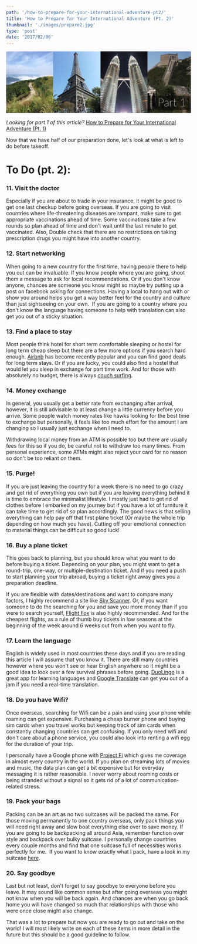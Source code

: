```yaml
---
path: '/how-to-prepare-for-your-international-adventure-pt2/'
title: 'How to Prepare for Your International Adventure (Pt. 2)'
thumbnail: './images/prepare2.jpg'
type: 'post'
date: '2017/02/06'
---
```


![Prepare for your Adventure 2](./images/prepare1.jpg)


_Looking for part 1 of this article?_ [How to Prepare for Your International Adventure (Pt. 1)](/blog/how-to-prepare-for-your-international-adventure-pt1/)

Now that we have half of our preparation done, let's look at what is left to do before takeoff.

# To Do (pt. 2):

### 11\. Visit the doctor

Especially if you are about to trade in your insurance, it might be good to get one last checkup before going overseas. If you are going to visit countries where life-threatening diseases are rampant, make sure to get appropriate vaccinations ahead of time. Some vaccinations take a few rounds so plan ahead of time and don't wait until the last minute to get vaccinated. Also, Double check that there are no restrictions on taking prescription drugs you might have into another country.

### 12\. Start networking

When going to a new country for the first time, having people there to help you out can be invaluable. If you know people where you are going, shoot them a message to ask for local recommendations. Or if you don't know anyone, chances are someone you know might so maybe try putting up a post on facebook asking for connections. Having a local to hang out with or show you around helps you get a way better feel for the country and culture than just sightseeing on your own.  If you are going to a country where you don't know the language having someone to help with translation can also get you out of a sticky situation.

### 13\. Find a place to stay

Most people think hotel for short term comfortable sleeping or hostel for long term cheap sleep but there are a few more options if you search hard enough. [Airbnb](http://www.airbnb.com.au/c/erics20340) has become recently popular and you can find good deals for long term stays. Or if you are lucky, you could also find a hostel that would let you sleep in exchange for part time work. And for those with absolutely no budget, there is always [couch surfing](https://www.couchsurfing.com/).

### 14. Money exchange

In general, you usually get a better rate from exchanging after arrival, however, it is still advisable to at least change a little currency before you arrive. Some people watch money rates like hawks looking for the best time to exchange but personally, it feels like too much effort for the amount I am changing so I usually just exchange when I need to.

Withdrawing local money from an ATM is possible too but there are usually fees for this so if you do, be careful not to withdraw too many times. From personal experience, some ATMs might also reject your card for no reason so don't be too reliant on them.

### 15\. Purge!

If you are just leaving the country for a week there is no need to go crazy and get rid of everything you own but if you are leaving everything behind it is time to embrace the minimalist lifestyle. I mostly just had to get rid of clothes before I embarked on my journey but if you have a lot of furniture it can take time to get rid of so plan accordingly. The good news is that selling everything can help pay off that first plane ticket (Or maybe the whole trip depending on how much you have). Cutting off your emotional connection to material things can be difficult so good luck!

### 16\. Buy a plane ticket

This goes back to planning, but you should know what you want to do before buying a ticket. Depending on your plan, you might want to get a round-trip, one-way, or multiple-destination ticket. And if you need a push to start planning your trip abroad, buying a ticket right away gives you a preparation deadline.

If you are flexible with dates/destinations and want to compare many factors, I highly recommend a site like [Sky Scanner](http://www.skyscanner.com). Or, if you want someone to do the searching for you and save you more money than if you were to search yourself, [Flight Fox](https://flightfox.com/) is also highly recommended. And for the cheapest flights, as a rule of thumb buy tickets in low seasons at the beginning of the week around 6 weeks out from when you want to fly.

### 17\. Learn the language

English is widely used in most countries these days and if you are reading this article I will assume that you know it. There are still many countries however where you won't see or hear English anywhere so it might be a good idea to look over a few survival phrases before going. [DuoLingo](https://www.duolingo.com/) is a great app for learning languages and [Google Translate](https://translate.google.com) can get you out of a jam if you need a real-time translation.

### 18\. Do you have Wifi?

Once overseas, searching for Wifi can be a pain and using your phone while roaming can get expensive. Purchasing a cheap burner phone and buying sim cards when you travel works but keeping track of sim cards when constantly changing countries can get confusing. If you only need wifi and don't care about a phone service, you could also look into renting a wifi egg for the duration of your trip.

I personally have a Google phone with [Project Fi](https://fi.google.com/) which gives me coverage in almost every country in the world. If you plan on streaming lots of movies and music, the data plan can get a bit expensive but for everyday messaging it is rather reasonable. I never worry about roaming costs or being stranded without a signal so it gets rid of a lot of communication-related stress.

### 19\. Pack your bags

Packing can be an art as no two suitcases will be packed the same. For those moving permanently to one country overseas, only pack things you will need right away and slow boat everything else over to save money. If you are going to be backpacking all around Asia, remember function over style and backpack over bulky suitcase. I personally change countries every couple months and find that one suitcase full of necessities works perfectly for me.  If you want to know exactly what I pack, have a look in my suitcase [here](/blog/whats-in-my-suitcase/).

### 20\. Say goodbye

Last but not least, don't forget to say goodbye to everyone before you leave. It may sound like common sense but after going overseas you might not know when you will be back again. And chances are when you go back home you will have changed so much that relationships with those who were once close might also change.

That was a lot to prepare but now you are ready to go out and take on the world! I will most likely write on each of these items in more detail in the future but this should be a good guideline to follow.